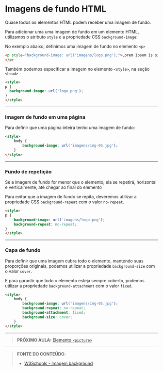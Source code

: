 # Imagens de fundo HTML

Quase todos os elementos HTML podem receber uma imagem de fundo.

Para adicionar uma uma imagem de fundo em um elemento HTML, utilizamos o atributo `style` e a propriedade CSS `background-image`:

No exemplo abaixo, definimos uma imagem de fundo no elemento `<p>`

``` html
<p style="background-image: url('imagens/logo.png');">Lorem Ipsum is simply dummy text of the printing and typesettingindustry. Lorem Ipsum has been the industry'sstandard dummy text ever since the 1500s, when an unknown printer took a galley of type and scrambled it to make a type specimen book. It has survived not only five centuries, but also the leap into electronic typesetting, remaining essentially unchanged. It was popularised in the 1960s with the release of Letraset sheets containing
</p>
```

Também podemos especificar a imagem no elemento `<style>`, na seção `<head>` 

``` html
<style>
p {
  background-image: url('logo.png');
}
</style>
```

---

### Imagem de fundo em uma página

Para definir que uma página inteira tenho uma imagem de fundo:

``` html
<style>
    body {
        background-image: url('imagens/img-05.jpg');
    }
</style>
```

---

### Fundo de repetição

Se a imagem de fundo for menor que o elemento, ela se repetirá, horizontal e verticalmente, até chegar ao final do elemento

Para evitar que a imagem de fundo se repita, deveremos utilizar a propriedade CSS `background-repeat` com o valor `no-repeat`.

```html
<style>
p {
    background-image: url('imagens/logo.png');
    background-repeat: no-repeat;
}
</style>
```

----

### Capa de fundo

Para definir que uma imagem cubra todo o elemento, mantendo suas proporções originais, podemos utilizar a propriedade `background-size` com o valor `cover`.

E para garantir que todo o elemento esteja sempre coberto, podemos utilizar a propriedade `background-attachment` com o valor `fixed`.

``` html
<style>
    body {
        background-image: url('imagens/img-05.jpg');
        background-repeat: no-repeat;
        background-attachment: fixed;
        background-size: cover;
    }
</style>
```

***

> **PRÓXIMO AULA:** [Elemento `<picture>`](../5.4-elemento-picture)

***


> **FONTE DO CONTEÚDO**:
>
> - [W3Schools - Imagem background ](https://www.w3schools.com/html/html_images_background.asp)